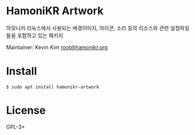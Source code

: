 # HamoniKR Artwork

하모니카 리눅스에서 사용되는 배경이미지, 아이콘, 소리 등의 리소스와 관련 설정파일들을 포함하고 있는 패키지

Maintainer: Kevin Kim <root@hamonikr.org>

# Install

```
$ sudo apt install hamonikr-artwork
```

# License

GPL-3+
